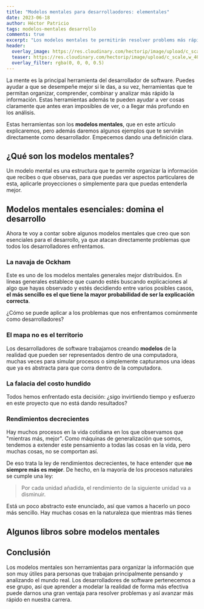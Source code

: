```yaml
---
title: "Modelos mentales para desarrollaodores: elementales"
date: 2023-06-18
author: Héctor Patricio
tags: modelos-mentales desarrollo
comments: true
excerpt: "Los modelos mentales te permitirán resolver problems más rápido y con mejores resultados, hablemos de algunos de ellos que nos aplican directamente como desarrolladores."
header:
  overlay_image: https://res.cloudinary.com/hectorip/image/upload/c_scale,w_1400/v1686285709/nenad-novakovic-L2QB-rG5NM0-unsplash_icxsie.jpg
  teaser: https://res.cloudinary.com/hectorip/image/upload/c_scale,w_400/v1686285709/nenad-novakovic-L2QB-rG5NM0-unsplash_icxsie.jpg
  overlay_filter: rgba(0, 0, 0, 0.5)
---
```


La mente es la principal herramienta del desarrollador de software. Puedes ayudar a que se desempeñe mejor si le das, a su vez, herramientas que te permitan organizar, comprender, combinar y analizar más rápido la información. Estas herramientas además te pueden ayudar a ver cosas claramente que antes eran imposibles de ver, o a llegar más profundo en los análisis.

Estas herramientas son los **modelos mentales**, que en este artículo explicaremos, pero además daremos algunos ejemplos que te servirán directamente como desarrollador. Empecemos dando una definición clara.

## ¿Qué son los modelos mentales?

Un modelo mental es una estructura que te permite organizar la información que recibes o que observas, para que puedas ver aspectos particulares de esta, aplicarle proyecciones o simplemente para que puedas entenderla mejor.

## Modelos mentales esenciales: domina el desarrollo

Ahora te voy a contar sobre algunos modelos mentales que creo que son esenciales para el desarrollo, ya que atacan directamente problemas que todos los desarrolladores enfrentamos.

### La navaja de Ockham

Este es uno de los modelos mentales generales mejor distribuidos. En líneas generales establece que cuando estés buscando explicaciones al algo que hayas observado y estés decidiendo entre varios posibles casos, **el más sencillo es el que tiene la mayor probabilidad de ser la explicación correcta**.

¿Cómo se puede aplicar a los problemas que nos enfrentamos comúnmente como desarrolladores?

### El mapa no es el territorio

Los desarrolladores de software trabajamos creando **modelos** de la realidad que pueden ser representados dentro de una computadora, muchas veces para simular procesos o simplemente capturamos una ideas que ya es abstracta para que corra dentro de la computadora.

### La falacia del costo hundido

Todos hemos enfrentado esta decisión: ¿sigo invirtiendo tiempo y esfuerzo en este proyecto que no está dando resultados?

### Rendimientos decrecientes

Hay muchos procesos en la vida cotidiana en los que observamos que "mientras más, mejor". Como máquinas de generalización que somos, tendemos a extender este pensamiento a todas las cosas en la vida, pero muchas cosas, no se comportan así.

De eso trata la ley de rendimientos decrecientes, te hace entender que **no siempre más es mejor**. De hecho, en la mayoría de los procesos naturales se cumple una ley:

> Por cada unidad añadida, el rendimiento de la siguiente unidad va a disminuir.

Está un poco abstracto este enunciado, así que vamos a hacerlo un poco más sencillo. Hay muchas cosas en la naturaleza que mientras más tienes

## Algunos libros sobre modelos mentales


## Conclusión

Los modelos mentales son herramientas para organizar la información que son muy útiles para personas que trabajan principalmente pensando y analizando el mundo real. Los desarrolladores de software pertenecemos a ese grupo, así que aprender a modelar la realidad de forma más efectiva puede darnos una gran ventaja para resolver problemas y así avanzar más rápido en nuestra carrera.
